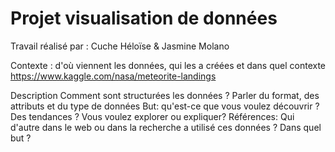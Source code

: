 # Projet visualisation de données 

Travail réalisé par : Cuche Héloïse & Jasmine Molano 



Contexte : d'où viennent les données, qui les a créées et dans quel contexte https://www.kaggle.com/nasa/meteorite-landings

Description Comment sont structurées les données ? Parler du format, des attributs et du type de données
But: qu'est-ce que vous voulez découvrir ? Des tendances ? Vous voulez explorer ou expliquer?
Références: Qui d'autre dans le web ou dans la recherche a utilisé ces données ? Dans quel but ?
